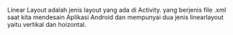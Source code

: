 Linear Layout adalah jenis layout yang ada di Activity.  yang berjenis file .xml saat kita mendesain Aplikasi Android dan mempunyai dua jenis linearlayout yaitu vertikal dan hoizontal.